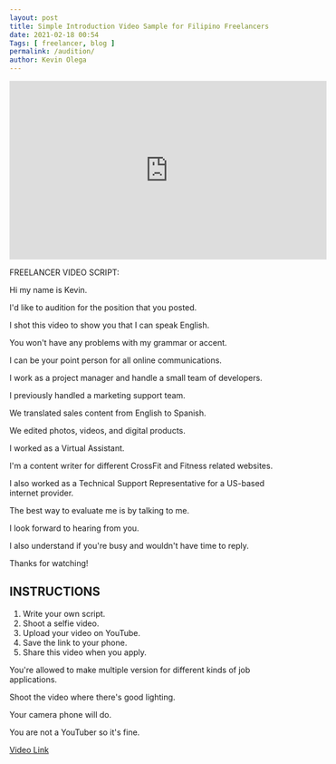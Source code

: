 ```yaml
--- 
layout: post 
title: Simple Introduction Video Sample for Filipino Freelancers
date: 2021-02-18 00:54
Tags: [ freelancer, blog ]
permalink: /audition/ 
author: Kevin Olega 
--- 
```

<iframe width="560" height="315" src="https://www.youtube.com/embed/NOtEOeAmsRY" frameborder="0" allow="accelerometer; autoplay; clipboard-write; encrypted-media; gyroscope; picture-in-picture" allowfullscreen></iframe>


FREELANCER VIDEO SCRIPT:

Hi my name is Kevin.

I'd like to audition for the position that you posted.

I shot this video to show you that I can speak English.

You won't have any problems with my grammar or accent.

I can be your point person for all online communications.

I work as a project manager and handle a small team of developers.

I previously handled a marketing support team.

We translated sales content from English to Spanish.

We edited photos, videos, and digital products.

I worked as a Virtual Assistant.

I'm a content writer for different CrossFit and Fitness related websites.

I also worked as a Technical Support Representative for a US-based internet provider.

The best way to evaluate me is by talking to me.

I look forward to hearing from you.

I also understand if you're busy and wouldn't have time to reply.

Thanks for watching!

## INSTRUCTIONS

1. Write your own script.
2. Shoot a selfie video.
3. Upload your video on YouTube.
4. Save the link to your phone.
5. Share this video when you apply.

You're allowed to make multiple version for different kinds of job applications.

Shoot the video where there's good lighting.

Your camera phone will do.

You are not a YouTuber so it's fine.



[Video Link](https://youtu.be/NOtEOeAmsRY)